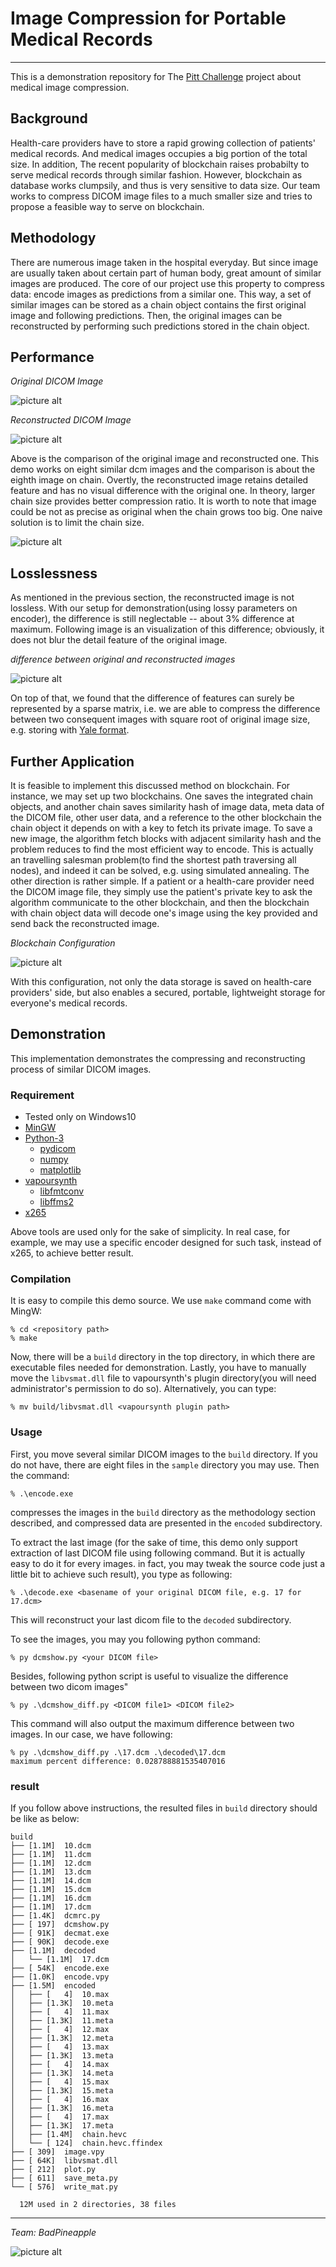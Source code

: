 Image Compression for Portable Medical Records<a name="TOP"></a>
==============================================

----
This is a demonstration repository for The [Pitt Challenge](https://pittchallenge.com/) project about medical image compression.


Background
----------
Health-care providers have to store a rapid growing collection of patients' medical records. And medical images occupies a big portion of the total size. In addition, The recent popularity of blockchain raises probabilty to serve medical records through similar fashion. However, blockchain as database works clumpsily, and thus is very sensitive to data size. Our team works to compress DICOM image files to a much smaller size and tries to propose a feasible way to serve on blockchain.

Methodology
-----------
There are numerous image taken in the hospital everyday. But since image are usually taken about certain part of human body, great amount of similar images are produced. The core of our project use this property to compress data: encode images as predictions from a similar one. This way, a set of similar images can be stored as a chain object contains the first original image and following predictions. Then, the original images can be reconstructed by performing such predictions stored in the chain object.

Performance
-----------

*Original DICOM Image*

![picture alt](https://raw.githubusercontent.com/PITT-YIL204/DiCoMpress/master/demo/original.png)

*Reconstructed DICOM Image*

![picture alt](https://raw.githubusercontent.com/PITT-YIL204/DiCoMpress/master/demo/reconstructed.png)


Above is the comparison of the original image and reconstructed one. This demo works on eight similar dcm images and the comparison is about the eighth image on chain. Overtly, the reconstructed image retains detailed feature and has no visual difference with the original one.
In theory, larger chain size provides better compression ratio. It is worth to note that image could be not as precise as original when the chain grows too big. One naive solution is to limit the chain size.

![picture alt](https://raw.githubusercontent.com/PITT-YIL204/DiCoMpress/master/demo/ratio.png)


Losslessness
------------
As mentioned in the previous section, the reconstructed image is not lossless. With our setup for demonstration(using lossy parameters on encoder), the difference is still neglectable -- about 3% difference at maximum. Following image is an visualization of this difference; obviously, it does not blur the detail feature of the original image.  

*difference between original and reconstructed images*

![picture alt](https://raw.githubusercontent.com/PITT-YIL204/DiCoMpress/master/demo/diff.png)

On top of that, we found that the difference of features can surely be represented by a sparse matrix, i.e. we are able to compress the difference between two consequent images with square root of original image size, e.g. storing with [Yale format](https://en.wikipedia.org/wiki/Sparse_matrix#Compressed_sparse_row_(CSR,_CRS_or_Yale_format)).

Further Application
-------------------
It is feasible to implement this discussed method on blockchain. For instance, we may set up two blockchains. One saves the integrated chain objects, and another chain saves similarity hash of image data, meta data of the DICOM file, other user data, and a reference to the other blockchain the chain object it depends on with a key to fetch its private image. To save a new image, the algorithm fetch blocks with adjacent similarity hash and the problem reduces to find the most efficient way to encode. This is actually an travelling salesman problem(to find the shortest path traversing all nodes), and indeed it can be solved, e.g. using simulated annealing. 
The other direction is rather simple. If a patient or a health-care provider need the DICOM image file, they simply use the patient's private key to ask the algorithm communicate to the other blockchain, and then the blockchain with chain object data will decode one's image using the key provided and send back the reconstructed image.


*Blockchain Configuration*

![picture alt](https://raw.githubusercontent.com/PITT-YIL204/DiCoMpress/master/demo/blockchain.png)


With this configuration, not only the data storage is saved on health-care providers' side, but also enables a secured, portable, lightweight storage for everyone's medical records. 

Demonstration
-------------
This implementation demonstrates the compressing and reconstructing process of similar DICOM images.

### Requirement ###
* Tested only on Windows10
* [MinGW](https://osdn.net/projects/mingw/)
* [Python-3](https://www.python.org/)
    * [pydicom](https://pydicom.github.io/)
    * [numpy](https://numpy.org/)
    * [matplotlib](https://matplotlib.org/)
* [vapoursynth](http://www.vapoursynth.com/)
    * [libfmtconv](https://github.com/EleonoreMizo/fmtconv)
    * [libffms2](https://github.com/FFMS/ffms2)
* [x265](https://www.videolan.org/developers/x265.html)

Above tools are used only for the sake of simplicity. In real case, for example, we may use a specific encoder designed for such task, instead of x265, to achieve better result.

### Compilation ###
It is easy to compile this demo source. We use `make` command come with MingW:

	% cd <repository path>
	% make

Now, there will be a `build` directory in the top directory, in which there are executable files needed for demonstration.
Lastly, you have to manually move the `libvsmat.dll` file to vapoursynth's plugin directory(you will need administrator's permission to do so). Alternatively, you can type:

	% mv build/libvsmat.dll <vapoursynth plugin path>

### Usage ###
First, you move several similar DICOM images to the `build` directory. If you do not have, there are eight files in the `sample` directory you may use. Then the command:

	% .\encode.exe
compresses the images in the `build` directory as the methodology section described, and compressed data are presented in the `encoded` subdirectory.

To extract the last image (for the sake of time, this demo only support extraction of last DICOM file using following command. But it is actually easy to do it for every images. in fact, you may tweak the source code just a little bit to achieve such result), you type as following:

	% .\decode.exe <basename of your original DICOM file, e.g. 17 for 17.dcm>
This will reconstruct your last dicom file to the `decoded` subdirectory.

To see the images, you may you following python command:

	% py dcmshow.py <your DICOM file>

Besides, following python script is useful to visualize the difference between two dicom images"

	% py .\dcmshow_diff.py <DICOM file1> <DICOM file2>

This command will also output the maximum difference between two images. In our case, we have following:

	% py .\dcmshow_diff.py .\17.dcm .\decoded\17.dcm
	maximum percent difference: 0.028788881535407016

### result ###
If you follow above instructions, the resulted files in `build` directory should be like as below:

	build
	├── [1.1M]  10.dcm
	├── [1.1M]  11.dcm
	├── [1.1M]  12.dcm
	├── [1.1M]  13.dcm
	├── [1.1M]  14.dcm
	├── [1.1M]  15.dcm
	├── [1.1M]  16.dcm
	├── [1.1M]  17.dcm
	├── [1.4K]  dcmrc.py
	├── [ 197]  dcmshow.py
	├── [ 91K]  decmat.exe
	├── [ 90K]  decode.exe
	├── [1.1M]  decoded
	│   └── [1.1M]  17.dcm
	├── [ 54K]  encode.exe
	├── [1.0K]  encode.vpy
	├── [1.5M]  encoded
	│   ├── [   4]  10.max
	│   ├── [1.3K]  10.meta
	│   ├── [   4]  11.max
	│   ├── [1.3K]  11.meta
	│   ├── [   4]  12.max
	│   ├── [1.3K]  12.meta
	│   ├── [   4]  13.max
	│   ├── [1.3K]  13.meta
	│   ├── [   4]  14.max
	│   ├── [1.3K]  14.meta
	│   ├── [   4]  15.max
	│   ├── [1.3K]  15.meta
	│   ├── [   4]  16.max
	│   ├── [1.3K]  16.meta
	│   ├── [   4]  17.max
	│   ├── [1.3K]  17.meta
	│   ├── [1.4M]  chain.hevc
	│   └── [ 124]  chain.hevc.ffindex
	├── [ 309]  image.vpy
	├── [ 64K]  libvsmat.dll
	├── [ 212]  plot.py
	├── [ 611]  save_meta.py
	└── [ 576]  write_mat.py

	  12M used in 2 directories, 38 files


----
*Team: BadPineapple*

![picture alt](https://raw.githubusercontent.com/PITT-YIL204/DiCoMpress/master/demo/BadPineapple.png)